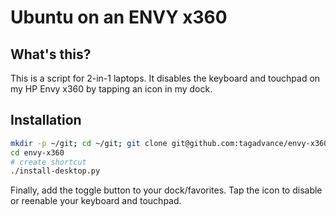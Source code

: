 # Ubuntu on an ENVY x360

## What's this?
This is a script for 2-in-1 laptops. It disables the keyboard and touchpad on my HP Envy x360 by tapping an icon in my dock.

## Installation
```bash
mkdir -p ~/git; cd ~/git; git clone git@github.com:tagadvance/envy-x360.git
cd envy-x360
# create shortcut
./install-desktop.py
```

Finally, add the toggle button to your dock/favorites. Tap the icon to disable or reenable your keyboard and touchpad.

